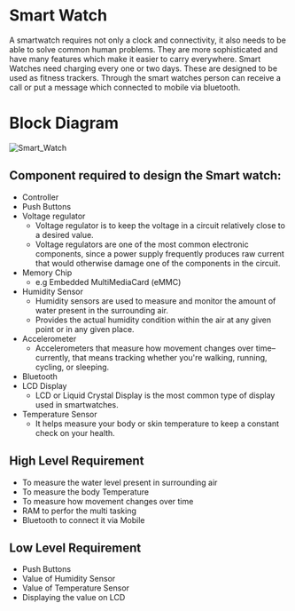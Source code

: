 # Smart Watch
 A smartwatch requires not only a clock and connectivity, it also needs to be able to solve common human problems. They are more sophisticated and have many features which make it
 easier to carry everywhere. Smart Watches need charging every one or two days. These are designed to be used as fitness trackers. Through the smart watches person can receive a call or put a message which connected to mobile via bluetooth.
 
 
 
 # Block Diagram
 ![Smart_Watch](https://user-images.githubusercontent.com/98883965/155131635-fc62d88d-d276-4d5d-95b8-7b3446d88591.JPG)

 
 ## Component required to design the Smart watch:
 - Controller
 - Push Buttons
 - Voltage regulator
   - Voltage regulator is to keep the voltage in a circuit relatively close to a desired value.
   - Voltage regulators are one of the most common electronic components, since a power supply frequently produces raw current that would otherwise damage one of the components in the circuit.
 - Memory Chip
   - e.g Embedded MultiMediaCard (eMMC)
 - Humidity Sensor 
   - Humidity sensors are used to measure and monitor the amount of water present in the surrounding air.
   - Provides the actual humidity condition within the air at any given point or in any given place.
 - Accelerometer 
   - Accelerometers that measure how movement changes over time–currently, that means tracking whether you're walking, running, cycling, or sleeping.
 - Bluetooth
 - LCD Display
   - LCD or Liquid Crystal Display is the most common type of display used in smartwatches.
 - Temperature Sensor
   - It helps measure your body or skin temperature to keep a constant check on your health.  

## High Level Requirement
- To measure the water level present in surrounding air 
- To measure the body Temperature
- To measure how movement changes over time
- RAM to perfor the multi tasking
- Bluetooth to connect it via Mobile
   
## Low Level Requirement
- Push Buttons
- Value of Humidity Sensor
- Value of Temperature Sensor
- Displaying the value on LCD


